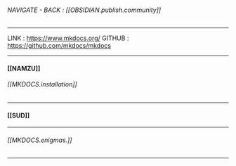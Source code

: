 
###### NAVIGATE - BACK : [[OBSIDIAN.publish.community]]
-----

LINK : https://www.mkdocs.org/
GITHUB :  https://github.com/mkdocs/mkdocs

-----
#### [[NAMZU]]

###### [[MKDOCS.installation]]

-----
#### [[SUD]]





-----
###### [[MKDOCS.enigmas.]]
----
